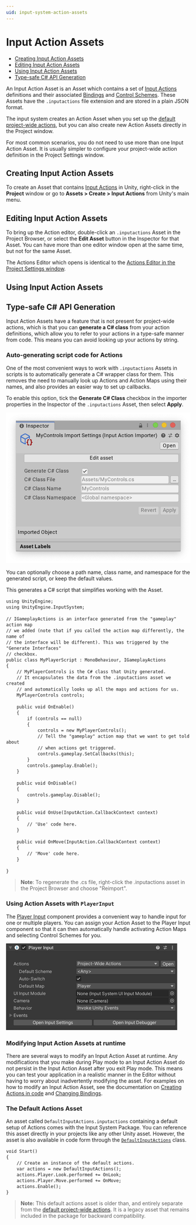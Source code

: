 ```yaml
---
uid: input-system-action-assets
---
```

# Input Action Assets

- [Creating Input Action Assets](#creating-input-action-assets)
- [Editing Input Action Assets](#editing-input-action-assets)
- [Using Input Action Assets](#using-input-action-assets)
- [Type-safe C# API Generation](#type-safe-c-api-generation)

An Input Action Asset is an Asset which contains a set of [Input Actions](Actions.md) definitions and their associated [Bindings](ActionBindings.md) and [Control Schemes](ActionBindings.md#control-schemes). These Assets have the `.inputactions` file extension and are stored in a plain JSON format.

The input system creates an Action Asset when you set up the [default project-wide actions](ProjectWideActions.md), but you can also create new Action Assets directly in the Project window.

For most common scenarios, you do not need to use more than one Input Action Asset. It is usually simpler to configure your project-wide action definition in the Project Settings window.


## Creating Input Action Assets

To create an Asset that contains [Input Actions](Actions.md) in Unity, right-click in the __Project__ window or go to __Assets > Create > Input Actions__ from Unity's main menu.

## Editing Input Action Assets

To bring up the Action editor, double-click an `.inputactions` Asset in the Project Browser, or select the __Edit Asset__ button in the Inspector for that Asset. You can have more than one editor window open at the same time, but not for the same Asset.

The Actions Editor which opens is identical to the [Actions Editor in the Project Settings window](ActionsEditor.md).


## Using Input Action Assets


## Type-safe C# API Generation

Input Action Assets have a feature that is not present for project-wide actions, which is that you can **generate a C# class** from your action definitions, which allow you to refer to your actions in a type-safe manner from code. This means you can avoid looking up your actions by string.

### Auto-generating script code for Actions

One of the most convenient ways to work with `.inputactions` Assets in scripts is to automatically generate a C# wrapper class for them. This removes the need to manually look up Actions and Action Maps using their names, and also provides an easier way to set up callbacks.

To enable this option, tick the __Generate C# Class__ checkbox in the importer properties in the Inspector of the `.inputactions` Asset, then select __Apply__.

![MyPlayerControls Importer Settings](Images/FireActionInputAssetInspector.png)

You can optionally choose a path name, class name, and namespace for the generated script, or keep the default values.

This generates a C# script that simplifies working with the Asset.

```CSharp
using UnityEngine;
using UnityEngine.InputSystem;

// IGameplayActions is an interface generated from the "gameplay" action map
// we added (note that if you called the action map differently, the name of
// the interface will be different). This was triggered by the "Generate Interfaces"
// checkbox.
public class MyPlayerScript : MonoBehaviour, IGameplayActions
{
    // MyPlayerControls is the C# class that Unity generated.
    // It encapsulates the data from the .inputactions asset we created
    // and automatically looks up all the maps and actions for us.
    MyPlayerControls controls;

    public void OnEnable()
    {
        if (controls == null)
        {
            controls = new MyPlayerControls();
            // Tell the "gameplay" action map that we want to get told about
            // when actions get triggered.
            controls.gameplay.SetCallbacks(this);
        }
        controls.gameplay.Enable();
    }

    public void OnDisable()
    {
        controls.gameplay.Disable();
    }

    public void OnUse(InputAction.CallbackContext context)
    {
        // 'Use' code here.
    }

    public void OnMove(InputAction.CallbackContext context)
    {
        // 'Move' code here.
    }

}
```

>__Note__: To regenerate the .cs file, right-click the .inputactions asset in the Project Browser and choose "Reimport".

### Using Action Assets with `PlayerInput`

The [Player Input](PlayerInput.md) component provides a convenient way to handle input for one or multiple players. You can assign your Action Asset to the Player Input component so that it can then automatically handle activating Action Maps and selecting Control Schemes for you.

![PlayerInput](Images/PlayerInput.png)

### Modifying Input Action Assets at runtime
There are several ways to modify an Input Action Asset at runtime. Any modifications that you make during Play mode to an Input Action Asset do not persist in the Input Action Asset after you exit Play mode. This means you can test your application in a realistic manner in the Editor without having to worry about inadvertently modifying the asset. For examples on how to modify an Input Action Asset, see the documentation on [Creating Actions in code](Actions.md#creating-actions-in-code) and [Changing Bindings](ActionBindings.md#changing-bindings).


### The Default Actions Asset

An asset called `DefaultInputActions.inputactions` containing a default setup of Actions comes with the Input System Package. You can reference this asset directly in your projects like any other Unity asset. However, the asset is also available in code form through the [`DefaultInputActions`](../api/UnityEngine.InputSystem.DefaultInputActions.html) class.

```CSharp
void Start()
{
    // Create an instance of the default actions.
    var actions = new DefaultInputActions();
    actions.Player.Look.performed += OnLook;
    actions.Player.Move.performed += OnMove;
    actions.Enable();
}
```

> __Note:__ This default actions asset is older than, and entirely separate from the [default project-wide actions](ProjectWideActions.md). It is a legacy asset that remains included in the package for backward compatibility.
